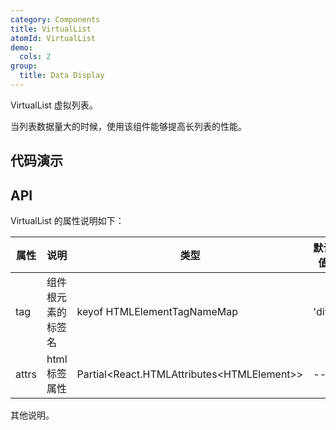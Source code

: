 ```yaml
---
category: Components
title: VirtualList
atomId: VirtualList
demo:
  cols: 2
group:
  title: Data Display
---
```


VirtualList 虚拟列表。

当列表数据量大的时候，使用该组件能够提高长列表的性能。

## 代码演示

<!-- prettier-ignore -->
<code src="./demo/basic.tsx"></code>
<code src="./demo/dynamic-size.tsx"></code>

## API

VirtualList 的属性说明如下：

| 属性  | 说明               | 类型                                         | 默认值 | 版本 |
| ----- | ------------------ | -------------------------------------------- | ------ | ---- |
| tag   | 组件根元素的标签名 | keyof HTMLElementTagNameMap                  | 'div'  | --   |
| attrs | html 标签属性      | Partial\<React.HTMLAttributes\<HTMLElement>> | --     | --   |

其他说明。
